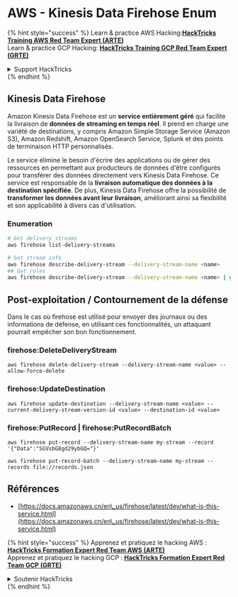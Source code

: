 # AWS - Kinesis Data Firehose Enum

{% hint style="success" %}
Learn & practice AWS Hacking:<img src="../../../.gitbook/assets/image (1).png" alt="" data-size="line">[**HackTricks Training AWS Red Team Expert (ARTE)**](https://training.hacktricks.xyz/courses/arte)<img src="../../../.gitbook/assets/image (1).png" alt="" data-size="line">\
Learn & practice GCP Hacking: <img src="../../../.gitbook/assets/image (2).png" alt="" data-size="line">[**HackTricks Training GCP Red Team Expert (GRTE)**<img src="../../../.gitbook/assets/image (2).png" alt="" data-size="line">](https://training.hacktricks.xyz/courses/grte)

<details>

<summary>Support HackTricks</summary>

* Check the [**subscription plans**](https://github.com/sponsors/carlospolop)!
* **Join the** 💬 [**Discord group**](https://discord.gg/hRep4RUj7f) or the [**telegram group**](https://t.me/peass) or **follow** us on **Twitter** 🐦 [**@hacktricks\_live**](https://twitter.com/hacktricks\_live)**.**
* **Share hacking tricks by submitting PRs to the** [**HackTricks**](https://github.com/carlospolop/hacktricks) and [**HackTricks Cloud**](https://github.com/carlospolop/hacktricks-cloud) github repos.

</details>
{% endhint %}

## Kinesis Data Firehose

Amazon Kinesis Data Firehose est un **service entièrement géré** qui facilite la livraison de **données de streaming en temps réel**. Il prend en charge une variété de destinations, y compris Amazon Simple Storage Service (Amazon S3), Amazon Redshift, Amazon OpenSearch Service, Splunk et des points de terminaison HTTP personnalisés.

Le service élimine le besoin d'écrire des applications ou de gérer des ressources en permettant aux producteurs de données d'être configurés pour transférer des données directement vers Kinesis Data Firehose. Ce service est responsable de la **livraison automatique des données à la destination spécifiée**. De plus, Kinesis Data Firehose offre la possibilité de **transformer les données avant leur livraison**, améliorant ainsi sa flexibilité et son applicabilité à divers cas d'utilisation.

### Enumeration
```bash
# Get delivery streams
aws firehose list-delivery-streams

# Get stream info
aws firehose describe-delivery-stream --delivery-stream-name <name>
## Get roles
aws firehose describe-delivery-stream --delivery-stream-name <name> | grep -i RoleARN
```
## Post-exploitation / Contournement de la défense

Dans le cas où firehose est utilisé pour envoyer des journaux ou des informations de défense, en utilisant ces fonctionnalités, un attaquant pourrait empêcher son bon fonctionnement.

### firehose:DeleteDeliveryStream
```
aws firehose delete-delivery-stream --delivery-stream-name <value> --allow-force-delete
```
### firehose:UpdateDestination
```
aws firehose update-destination --delivery-stream-name <value> --current-delivery-stream-version-id <value> --destination-id <value>
```
### firehose:PutRecord | firehose:PutRecordBatch
```
aws firehose put-record --delivery-stream-name my-stream --record '{"Data":"SGVsbG8gd29ybGQ="}'

aws firehose put-record-batch --delivery-stream-name my-stream --records file://records.json
```
## Références

* [https://docs.amazonaws.cn/en\_us/firehose/latest/dev/what-is-this-service.html](https://docs.amazonaws.cn/en\_us/firehose/latest/dev/what-is-this-service.html)

{% hint style="success" %}
Apprenez et pratiquez le hacking AWS :<img src="../../../.gitbook/assets/image (1).png" alt="" data-size="line">[**HackTricks Formation Expert Red Team AWS (ARTE)**](https://training.hacktricks.xyz/courses/arte)<img src="../../../.gitbook/assets/image (1).png" alt="" data-size="line">\
Apprenez et pratiquez le hacking GCP : <img src="../../../.gitbook/assets/image (2).png" alt="" data-size="line">[**HackTricks Formation Expert Red Team GCP (GRTE)**<img src="../../../.gitbook/assets/image (2).png" alt="" data-size="line">](https://training.hacktricks.xyz/courses/grte)

<details>

<summary>Soutenir HackTricks</summary>

* Consultez les [**plans d'abonnement**](https://github.com/sponsors/carlospolop) !
* **Rejoignez le** 💬 [**groupe Discord**](https://discord.gg/hRep4RUj7f) ou le [**groupe telegram**](https://t.me/peass) ou **suivez** nous sur **Twitter** 🐦 [**@hacktricks\_live**](https://twitter.com/hacktricks\_live)**.**
* **Partagez des astuces de hacking en soumettant des PRs aux** [**HackTricks**](https://github.com/carlospolop/hacktricks) et [**HackTricks Cloud**](https://github.com/carlospolop/hacktricks-cloud) dépôts github.

</details>
{% endhint %}
